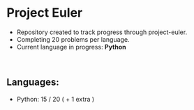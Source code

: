 # Project Euler


- Repository created to track progress through project-euler.
- Completing 20 problems per language.
- Current language in progress: <b>Python</b>

<br>

## Languages:
- Python: 15 / 20 ( + 1 extra )
